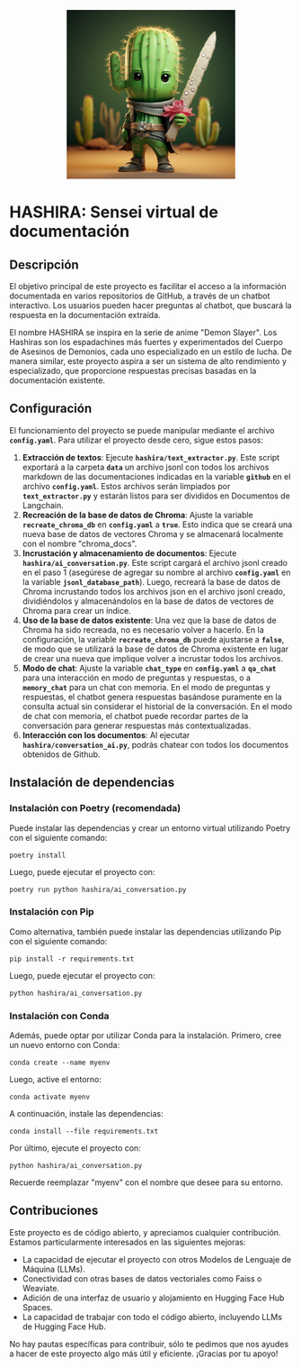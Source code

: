 <p align="center">
  <img src="images/hashira_cactus.png" width="300" height="300">
</p>

# HASHIRA: Sensei virtual de documentación

## **Descripción**

El objetivo principal de este proyecto es facilitar el acceso a la información documentada en varios repositorios de GitHub, a través de un chatbot interactivo. Los usuarios pueden hacer preguntas al chatbot, que buscará la respuesta en la documentación extraída.

El nombre HASHIRA se inspira en la serie de anime "Demon Slayer". Los Hashiras son los espadachines más fuertes y experimentados del Cuerpo de Asesinos de Demonios, cada uno especializado en un estilo de lucha. De manera similar, este proyecto aspira a ser un sistema de alto rendimiento y especializado, que proporcione respuestas precisas basadas en la documentación existente.

## **Configuración**

El funcionamiento del proyecto se puede manipular mediante el archivo **`config.yaml`**. Para utilizar el proyecto desde cero, sigue estos pasos:

1. **Extracción de textos**: Ejecute **`hashira/text_extractor.py`**. Este script exportará a la carpeta **`data`** un archivo jsonl con todos los archivos markdown de las documentaciones indicadas en la variable **`github`** en el archivo **`config.yaml`**. Estos archivos serán limpiados por **`text_extractor.py`** y estarán listos para ser divididos en Documentos de Langchain.
2. **Recreación de la base de datos de Chroma**: Ajuste la variable **`recreate_chroma_db`** en **`config.yaml`** a **`true`**. Esto indica que se creará una nueva base de datos de vectores Chroma y se almacenará localmente con el nombre "chroma_docs".
3. **Incrustación y almacenamiento de documentos**: Ejecute **`hashira/ai_conversation.py`**. Este script cargará el archivo jsonl creado en el paso 1 (asegúrese de agregar su nombre al archivo **`config.yaml`** en la variable **`jsonl_database_path`**). Luego, recreará la base de datos de Chroma incrustando todos los archivos json en el archivo jsonl creado, dividiéndolos y almacenándolos en la base de datos de vectores de Chroma para crear un índice.
4. **Uso de la base de datos existente**: Una vez que la base de datos de Chroma ha sido recreada, no es necesario volver a hacerlo. En la configuración, la variable **`recreate_chroma_db`** puede ajustarse a **`false`**, de modo que se utilizará la base de datos de Chroma existente en lugar de crear una nueva que implique volver a incrustar todos los archivos.
5. **Modo de chat**: Ajuste la variable **`chat_type`** en **`config.yaml`** a **`qa_chat`** para una interacción en modo de preguntas y respuestas, o a **`memory_chat`** para un chat con memoria. En el modo de preguntas y respuestas, el chatbot genera respuestas basándose puramente en la consulta actual sin considerar el historial de la conversación. En el modo de chat con memoria, el chatbot puede recordar partes de la conversación para generar respuestas más contextualizadas.
6. **Interacción con los documentos**: Al ejecutar **`hashira/conversation_ai.py`**, podrás chatear con todos los documentos obtenidos de Github.

## Instalación de dependencias

### **Instalación con Poetry (recomendada)**

Puede instalar las dependencias y crear un entorno virtual utilizando Poetry con el siguiente comando:

``` shell
poetry install
```

Luego, puede ejecutar el proyecto con:

``` shell
poetry run python hashira/ai_conversation.py
```


### **Instalación con Pip**

Como alternativa, también puede instalar las dependencias utilizando Pip con el siguiente comando:

``` shell
pip install -r requirements.txt
```

Luego, puede ejecutar el proyecto con:

``` shell
python hashira/ai_conversation.py
```

### **Instalación con Conda**

Además, puede optar por utilizar Conda para la instalación. Primero, cree un nuevo entorno con Conda:

``` shell
conda create --name myenv
```

Luego, active el entorno:

``` shell
conda activate myenv
```

A continuación, instale las dependencias:

``` shell
conda install --file requirements.txt
```

Por último, ejecute el proyecto con:

``` shell
python hashira/ai_conversation.py
```

Recuerde reemplazar "myenv" con el nombre que desee para su entorno.


## **Contribuciones**

Este proyecto es de código abierto, y apreciamos cualquier contribución. Estamos particularmente interesados en las siguientes mejoras:

- La capacidad de ejecutar el proyecto con otros Modelos de Lenguaje de Máquina (LLMs).
- Conectividad con otras bases de datos vectoriales como Faiss o Weaviate.
- Adición de una interfaz de usuario y alojamiento en Hugging Face Hub Spaces.
- La capacidad de trabajar con todo el código abierto, incluyendo LLMs de Hugging Face Hub.

No hay pautas específicas para contribuir, sólo te pedimos que nos ayudes a hacer de este proyecto algo más útil y eficiente. ¡Gracias por tu apoyo!